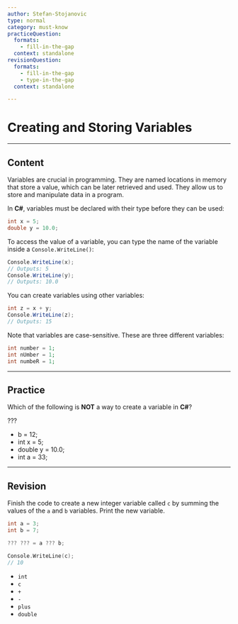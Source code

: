 ```yaml
---
author: Stefan-Stojanovic
type: normal
category: must-know
practiceQuestion:
  formats:
    - fill-in-the-gap
  context: standalone
revisionQuestion:
  formats:
    - fill-in-the-gap
    - type-in-the-gap
  context: standalone

---
```


# Creating and Storing Variables

---

## Content

Variables are crucial in programming. They are named locations in memory that store a value, which can be later retrieved and used. They allow us to store and manipulate data in a program.

In **C#**, variables must be declared with their type before they can be used:
```csharp
int x = 5;
double y = 10.0;
```

To access the value of a variable, you can type the name of the variable inside a `Console.WriteLine()`:
```csharp
Console.WriteLine(x);
// Outputs: 5
Console.WriteLine(y);
// Outputs: 10.0
```

You can create variables using other variables:
```csharp
int z = x + y;
Console.WriteLine(z);
// Outputs: 15
```

Note that variables are case-sensitive. These are three different variables:
```php
int number = 1;
int nUmber = 1;
int numbeR = 1;
```

---
## Practice

Which of the following is **NOT** a way to create a variable in **C#**?

???

- b = 12;
- int x = 5;
- double y = 10.0;
- int a = 33;


---
## Revision

Finish the code to create a new integer variable called `c` by summing the values of the `a` and `b` variables. Print the new variable.
```cpp
int a = 3;
int b = 7;

??? ??? = a ??? b;

Console.WriteLine(c);
// 10
```

- `int`
- `c`
- `+`
- `-`
- `plus`
- `double`
